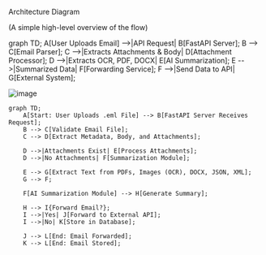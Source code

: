 Architecture Diagram

(A simple high-level overview of the flow)

graph TD;
    A[User Uploads Email] -->|API Request| B[FastAPI Server];
    B --> C[Email Parser];
    C -->|Extracts Attachments & Body| D[Attachment Processor];
    D -->|Extracts OCR, PDF, DOCX| E[AI Summarization];
    E -->|Summarized Data| F[Forwarding Service];
    F -->|Send Data to API| G[External System];

![image](https://github.com/user-attachments/assets/c97117bb-2116-46f8-9be1-978f9f9a386d)

```mermaid
graph TD;
    A[Start: User Uploads .eml File] --> B[FastAPI Server Receives Request];
    B --> C[Validate Email File];
    C --> D[Extract Metadata, Body, and Attachments];
    
    D -->|Attachments Exist| E[Process Attachments];
    D -->|No Attachments| F[Summarization Module];

    E --> G[Extract Text from PDFs, Images (OCR), DOCX, JSON, XML];
    G --> F;
    
    F[AI Summarization Module] --> H[Generate Summary];
    
    H --> I{Forward Email?};
    I -->|Yes| J[Forward to External API];
    I -->|No| K[Store in Database];

    J --> L[End: Email Forwarded];
    K --> L[End: Email Stored];




